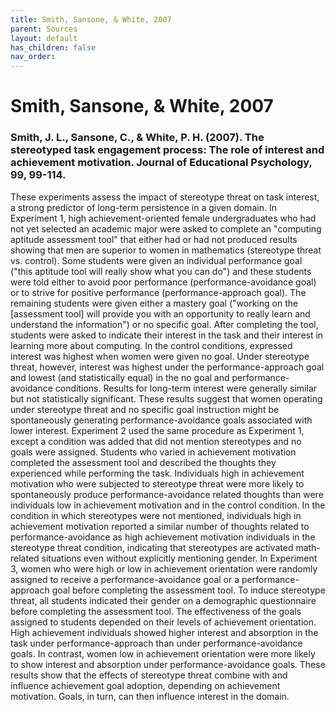 ```yaml
---
title: Smith, Sansone, & White, 2007
parent: Sources
layout: default
has_children: false
nav_order: 
---
```


# Smith, Sansone, & White, 2007

### Smith, J. L., Sansone, C., & White, P. H. (2007). The stereotyped task engagement process: The role of interest and achievement motivation. Journal of Educational Psychology, 99, 99-114.

These experiments assess the impact of stereotype threat on task interest, a strong predictor of long-term persistence in a given domain. In Experiment 1, high achievement-oriented female undergraduates who had not yet selected an academic major were asked to complete an "computing aptitude assessment tool" that either had or had not produced results showing that men are superior to women in mathematics (stereotype threat vs. control). Some students were given an individual performance goal ("this aptitude tool will really show what you can do") and these students were told either to avoid poor performance (performance-avoidance goal) or to strive for positive performance (performance-approach goal). The remaining students were given either a mastery goal ("working on the [assessment tool] will provide you with an opportunity to really learn and understand the information") or no specific goal. After completing the tool, students were asked to indicate their interest in the task and their interest in learning more about computing. In the control conditions, expressed interest was highest when women were given no goal. Under stereotype threat, however, interest was highest under the performance-approach goal and lowest (and statistically equal) in the no goal and performance-avoidance conditions. Results for long-term interest were generally similar but not statistically significant. These results suggest that women operating under stereotype threat and no specific goal instruction might be spontaneously generating performance-avoidance goals associated with lower interest. Experiment 2 used the same procedure as Experiment 1, except a condition was added that did not mention stereotypes and no goals were assigned. Students who varied in achievement motivation completed the assessment tool and described the thoughts they experienced while performing the task. Individuals high in achievement motivation who were subjected to stereotype threat were more likely to spontaneously produce performance-avoidance related thoughts than were individuals low in achievement motivation and in the control condition. In the condition in which stereotypes were not mentioned, individuals high in achievement motivation reported a similar number of thoughts related to performance-avoidance as high achievement motivation individuals in the stereotype threat condition, indicating that stereotypes are activated math-related situations even without explicitly mentioning gender. In Experiment 3, women who were high or low in achievement orientation were randomly assigned to receive a performance-avoidance goal or a performance-approach goal before completing the assessment tool. To induce stereotype threat, all students indicated their gender on a demographic questionnaire before completing the assessment tool. The effectiveness of the goals assigned to students depended on their levels of achievement orientation. High achievement individuals showed higher interest and absorption in the task under performance-approach than under performance-avoidance goals. In contrast, women low in achievement orientation were more likely to show interest and absorption under performance-avoidance goals. These results show that the effects of stereotype threat combine with and influence achievement goal adoption, depending on achievement motivation. Goals, in turn, can then influence interest in the domain.
